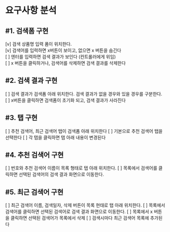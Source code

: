 <h1>요구사항 분석</h1>

<h2>#1. 검색폼 구현</h2>
<p>
    [v] 검색 상품명 입력 폼이 위치한다.<br> 
    [v] 검색어를 입력하면 x버튼이 보이고, 없으면 x 버튼을 숨긴다<br>
    [ ] 엔터를 입력하면 검색 결과가 보인다 (컨트롤러에게 위임)<br>
    [ ] x 버튼을 클릭하거나, 검색어를 삭제하면 검색 결과를 삭제한다<br>
</p>

<h2>#2. 검색 결과 구현</h2>
<p>
    [ ] 검색 결과가 검색폼 아래 위치한다. 검색 결과가 없을 경우와 있을 경우를 구분한다.<br>
    [ ] x버튼을 클릭하면 검색폼이 초기화 되고, 검색 결과가 사라진다<br>
</p>

<h2>#3. 탭 구현</h2>
<p>
    [ ] 추천 검색어, 최근 검색어 탭이 검색폼 아래 위치한다 
    [ ] 기본으로 추천 검색어 탭을 선택한다 
    [ ] 각 탭을 클릭하면 탭 아래 내용이 변경된다 
</p>

<h2>#4. 추천 검색어 구현</h2>
<p>
    [ ] 번호와 추천 검색어 이름이 목록 형태로 탭 아래 위치한다.
    [ ] 목록에서 검색어를 클릭하면 선택된 검색어의 검색 결과 화면으로 이동한다.
</p>

<h2>#5. 최근 검색어 구현</h2>
<p>
    [ ] 최근 검색어 이름, 검색일자, 삭제 버튼이 목록 현태로 탭 아래 위치한다.
    [ ] 목록에서 검색어를 클릭하면 선택된 검색어로 검색 결과 화면으로 이동한다.
    [ ] 목록에서 x 버튼을 클릭하면 선택된 검색어가 목록에서 삭제
    [ ] 검색시마다 최근 검색어 목록에 추가된다
</p>
